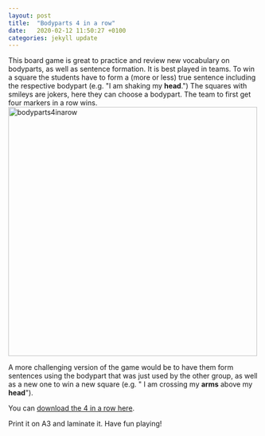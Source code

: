 ```yaml
---
layout: post
title:  "Bodyparts 4 in a row"
date:   2020-02-12 11:50:27 +0100
categories: jekyll update
---
```



This board game is great to practice and review new vocabulary on bodyparts, as well as sentence formation. It is best played in teams.
To win a square the students have to form a (more or less) true sentence including the respective bodypart (e.g. "I am shaking my **head**.")
The squares with smileys are jokers, here they can choose a bodypart. The team to first get four markers in a row wins. 
<img src="https://i.imgur.com/CK7IcaK.jpg " alt="bodyparts4inarow" width="500"/>

A more challenging version of the game would be to have them form sentences using the bodypart that was just used by the other group, as well as a new one to win a new square (e.g. " I am crossing my **arms** above my **head**").

You can [download the 4 in a row here](https://smallpdf.com/shared#st=cb12427a-f23b-4bfc-b2a0-7e687977d3a7&fn=bodyparts4inarow-images.zip&ct=1581526838295&tl=extract&rf=link). 

Print it on A3 and laminate it. Have fun playing!

